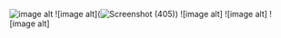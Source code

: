 

![image alt](https://github.com/EyadAdel199/Portfolio-Projects/blob/d210ad9daa82ee7a949b48aeb8bb798e2ecc8921/Screenshot%20(581).png)
![image alt](![Screenshot (405)](https://github.com/user-attachments/assets/d8c4234f-c2a1-4e5b-9602-421ca47c886e))
![image alt]
![image alt]
![image alt]

